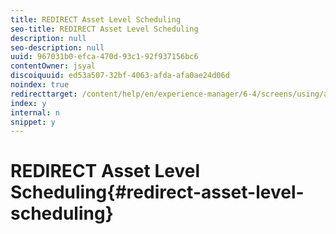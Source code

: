 ```yaml
---
title: REDIRECT Asset Level Scheduling
seo-title: REDIRECT Asset Level Scheduling
description: null
seo-description: null
uuid: 967031b0-efca-470d-93c1-92f937156bc6
contentOwner: jsyal
discoiquuid: ed53a507-32bf-4063-afda-afa0ae24d06d
noindex: true
redirecttarget: /content/help/en/experience-manager/6-4/screens/using/asset-level-scheduling
index: y
internal: n
snippet: y
---
```


# REDIRECT Asset Level Scheduling{#redirect-asset-level-scheduling}

